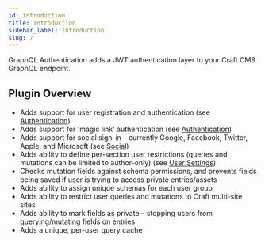 ```yaml
---
id: introduction
title: Introduction
sidebar_label: Introduction
slug: /
---
```


GraphQL Authentication adds a JWT authentication layer to your Craft CMS GraphQL endpoint.

## Plugin Overview

- Adds support for user registration and authentication (see [Authentication](/usage/authentication))
- Adds support for 'magic link' authentication (see [Authentication](/usage/authentication))
- Adds support for social sign-in – currently Google, Facebook, Twitter, Apple, and Microsoft (see [Social](/usage/social))
- Adds ability to define per-section user restrictions (queries and mutations can be limited to author-only) (see [User Settings](/settings/users))
- Checks mutation fields against schema permissions, and prevents fields being saved if user is trying to access private entries/assets
- Adds ability to assign unique schemas for each user group
- Adds ability to restrict user queries and mutations to Craft multi-site sites
- Adds ability to mark fields as private – stopping users from querying/mutating fields on entries
- Adds a unique, per-user query cache
